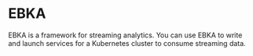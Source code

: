# EBKA

EBKA is a framework for streaming analytics. You can use EBKA to write and launch services for a Kubernetes cluster to consume streaming data.
